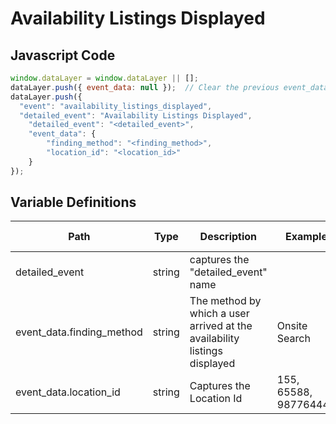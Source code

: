# Availability Listings Displayed

### 

## Javascript Code
```js
window.dataLayer = window.dataLayer || [];
dataLayer.push({ event_data: null });  // Clear the previous event_data object.
dataLayer.push({
  "event": "availability_listings_displayed",
  "detailed_event": "Availability Listings Displayed",
    "detailed_event": "<detailed_event>",
    "event_data": {
        "finding_method": "<finding_method>",
        "location_id": "<location_id>"
    }
});
```

## Variable Definitions

|Path|Type|Description|Example|Pattern|Min Length|Max Length|Minimum|Maximum|Multiple Of|
| --- | --- | --- | --- | --- | --- | --- | --- | --- | --- |
|detailed_event|string|captures the "detailed\_event" name||||||||
|event_data.finding_method|string|The method by which a user arrived at the availability listings displayed|Onsite Search|||||||
|event_data.location_id|string|Captures the Location Id|155, 65588, 987764448|||||||




